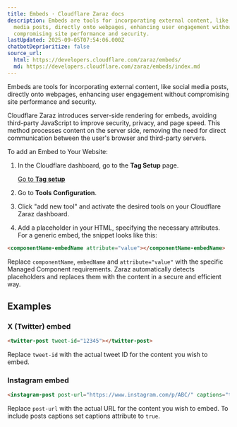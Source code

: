 ```yaml
---
title: Embeds · Cloudflare Zaraz docs
description: Embeds are tools for incorporating external content, like social
  media posts, directly onto webpages, enhancing user engagement without
  compromising site performance and security.
lastUpdated: 2025-09-05T07:54:06.000Z
chatbotDeprioritize: false
source_url:
  html: https://developers.cloudflare.com/zaraz/embeds/
  md: https://developers.cloudflare.com/zaraz/embeds/index.md
---
```


Embeds are tools for incorporating external content, like social media posts, directly onto webpages, enhancing user engagement without compromising site performance and security.

Cloudflare Zaraz introduces server-side rendering for embeds, avoiding third-party JavaScript to improve security, privacy, and page speed. This method processes content on the server side, removing the need for direct communication between the user's browser and third-party servers.

To add an Embed to Your Website:

1. In the Cloudflare dashboard, go to the **Tag Setup** page.

   [Go to **Tag setup**](https://dash.cloudflare.com/?to=/:account/tag-management/zaraz)

2. Go to **Tools Configuration**.

3. Click "add new tool" and activate the desired tools on your Cloudflare Zaraz dashboard.

4. Add a placeholder in your HTML, specifying the necessary attributes. For a generic embed, the snippet looks like this:

```html
<componentName-embedName attribute="value"></componentName-embedName>
```

Replace `componentName`, `embedName` and `attribute="value"` with the specific Managed Component requirements. Zaraz automatically detects placeholders and replaces them with the content in a secure and efficient way.

## Examples

### X (Twitter) embed

```html
<twitter-post tweet-id="12345"></twitter-post>
```

Replace `tweet-id` with the actual tweet ID for the content you wish to embed.

### Instagram embed

```html
<instagram-post post-url="https://www.instagram.com/p/ABC/" captions="true"></instagram-post>
```

Replace `post-url` with the actual URL for the content you wish to embed. To include posts captions set captions attribute to `true`.

